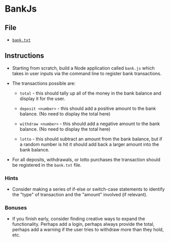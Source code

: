 # BankJs

## File

* [`bank.txt`](Unsolved/bank.txt)

## Instructions

* Starting from scratch, build a Node application called `bank.js` which takes in user inputs via the command line to register bank transactions.

* The transactions possible are:

  * `total` - this should tally up all of the money in the bank balance and display it for the user.

  * `deposit <number>` - this should add a positive amount to the bank balance. (No need to display the total here)

  * `withdraw <number>` - this should add a negative amount to the bank balance. (No need to display the total here)

  * `lotto` - this should subtract an amount from the bank balance, but if a random number is hit it should add back a larger amount into the bank balance.

* For all deposits, withdrawals, or lotto purchases the transaction should be registered in the `bank.txt` file.

### Hints

* Consider making a series of if-else or switch-case statements to identify the "type" of transaction and the "amount" involved (if relevant).

### Bonuses

* If you finish early, consider finding creative ways to expand the functionality. Perhaps add a login, perhaps always provide the total, perhaps add a warning if the user tries to withdraw more than they hold, etc.
